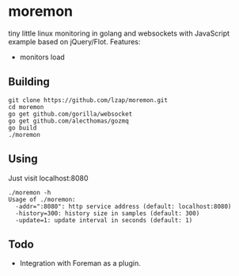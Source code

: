 moremon
=======

tiny little linux monitoring in golang and websockets with JavaScript example
based on jQuery/Flot. Features:

* monitors load

Building
--------

    git clone https://github.com/lzap/moremon.git
    cd moremon
    go get github.com/gorilla/websocket
    go get github.com/alecthomas/gozmq
    go build
    ./moremon

Using
-----

Just visit localhost:8080

    ./moremon -h
    Usage of ./moremon:
      -addr=":8080": http service address (default: localhost:8080)
      -history=300: history size in samples (default: 300)
      -update=1: update interval in seconds (default: 1)

Todo
----

* Integration with Foreman as a plugin.

